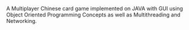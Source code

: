 A Multiplayer Chinese card game implemented on JAVA with GUI using Object Oriented Programming Concepts as well as Multithreading and 
Networking.
